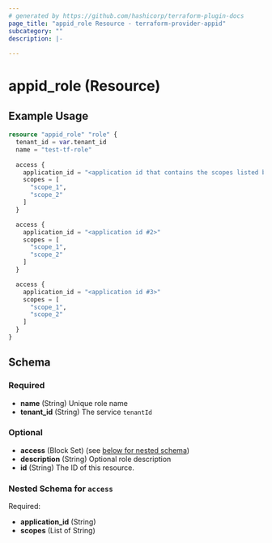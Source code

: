 ```yaml
---
# generated by https://github.com/hashicorp/terraform-plugin-docs
page_title: "appid_role Resource - terraform-provider-appid"
subcategory: ""
description: |-
  
---
```


# appid_role (Resource)



## Example Usage

```terraform
resource "appid_role" "role" {
  tenant_id = var.tenant_id
  name = "test-tf-role"    
  
  access {
    application_id = "<application id that contains the scopes listed below>"
    scopes = [      
      "scope_1",
      "scope_2"
    ]
  }

  access {
    application_id = "<application id #2>"
    scopes = [      
      "scope_1",
      "scope_2"
    ]
  }

  access {
    application_id = "<application id #3>"
    scopes = [      
      "scope_1",
      "scope_2"
    ]
  }
}
```

<!-- schema generated by tfplugindocs -->
## Schema

### Required

- **name** (String) Unique role name
- **tenant_id** (String) The service `tenantId`

### Optional

- **access** (Block Set) (see [below for nested schema](#nestedblock--access))
- **description** (String) Optional role description
- **id** (String) The ID of this resource.

<a id="nestedblock--access"></a>
### Nested Schema for `access`

Required:

- **application_id** (String)
- **scopes** (List of String)


